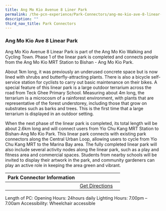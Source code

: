 ```yaml
---
title: Ang Mo Kio Avenue 8 Liner Park
permalink: /the-pcn-experience/Park-Connectors/ang-mo-kio-ave-8-linear-park
description: ""
third_nav_title: Park Connectors
---
```

### Ang Mo Kio Ave 8 Linear Park

Ang Mo Kio Avenue 8 Linear Park is part of the Ang Mo Kio Walking and Cycling Town. Phase 1 of the linear park is completed and connects people from the Ang Mo Kio MRT Station to Bishan - Ang Mo Kio Park.

About 1km long, it was previously an underused concrete space but is now lined with shrubs and butterfly-attracting plants. There is also a bicycle self-service station for cyclists to carry out basic maintenance on their bikes.  A special feature of this linear park is a large outdoor terrarium across the road from Teck Ghee Primary School. Measuring about 4m long, the terrarium is a microcosm of a rainforest environment, with plants that are representative of the forest understorey, including those that grow on substrates such as barks and trees. This is the first time that a large terrarium is displayed in an outdoor setting.

When the next phase of the linear park is completed, its total length will be about 2.6km long and will connect users from Yio Chu Kang MRT Station to Bishan-Ang Mo Kio Park. This linear park connects with existing park connectors along the Central Urban Loop, allowing users to cycle from Yio Chu Kang MRT to the Marina Bay area. The fully completed linear park will also include several activity nodes along the linear park, such as a play and fitness area and commercial spaces. Students from nearby schools will be invited to display their artwork in the park, and community gardeners can play an active role in keeping the area green and vibrant.


| **Park Connector Information** | ||
| -------- | -------- | -------- |
| | [Get Directions](https://www.onemap.gov.sg/main/v2/?lat=1.3603740432654368&lng=103.85256985214166) |
Length of PC: 
Opening Hours: 24hours daily
Lighting Hours: 7.00pm – 7.00am
Accessibility: Wheelchair accessible